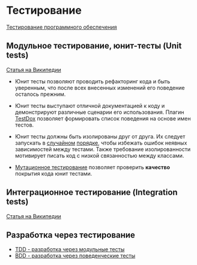 # Тестирование #

[Тестирование программного обеспечения](https://ru.wikipedia.org/wiki/Тестирование_программного_обеспечения)

## Модульное тестирование, юнит-тесты (Unit tests) ##

[Статья на Википедии](https://ru.wikipedia.org/wiki/Модульное_тестирование)

* Юнит тесты позволяют проводить рефакторинг кода и быть уверенным,
что после всех внесенных изменений его поведение осталось прежним.

* Юнит тесты выступают отличной документацией к коду и демонстрируют различные сценарии его использования.
Плагин [TestDox](https://en.wikipedia.org/wiki/TestDox) позволяет формировать список поведения на основе имен тестов.

* Юнит тесты должны быть изолированы друг от друга.
Их следует запускать в
[случайном](https://thomassundberg.wordpress.com/2012/05/03/execute-tests-in-random-order/)
[порядке](http://stackoverflow.com/questions/1444314/how-can-i-make-my-junit-tests-run-in-random-order),
чтобы избежать ошибок неявных зависимостей между тестами.
Также требование изолированности мотивирует писать код с низкой связанностью между классами.

* [Мутационное тестирование](https://ru.wikipedia.org/wiki/Мутационное_тестирование) позволяет проверить **качество** покрытия кода юнит тестами.

## Интеграционное тестирование (Integration tests) ##

[Статья на Википедии](https://ru.wikipedia.org/wiki/Интеграционное_тестирование)

## Разработка через тестирование ##

* [TDD - разработка через модульные тесты](https://ru.wikipedia.org/wiki/Разработка_через_тестирование) 
* [BDD - разработка через поведенческие тесты](https://ru.wikipedia.org/wiki/BDD_(программирование))